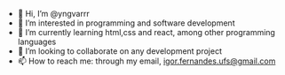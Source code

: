 - 👋 Hi, I’m @yngvarrr
- 👀 I’m interested in programming and software development 
- 🌱 I’m currently learning html,css and react, among other programming languages 
- 💞️ I’m looking to collaborate on any development project
- 📫 How to reach me: through my email, igor.fernandes.ufs@gmail.com 

<!---
yngvarrr/yngvarrr is a ✨ special ✨ repository because its `README.md` (this file) appears on your GitHub profile.
You can click the Preview link to take a look at your changes.
--->
